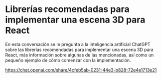# Librerías recomendadas para implementar una escena 3D para React

En esta conversación se le pregunta a la inteligencia artificial ChatGPT sobre las librerías recomendadas para implementar una escena 3D para React, más información sobre algunas de las mencionadas, así como un pequeño ejemplo de cómo comenzar con la implementación.

https://chat.openai.com/share/4cfeb5ab-0231-44e3-b828-72e4e1713e21


